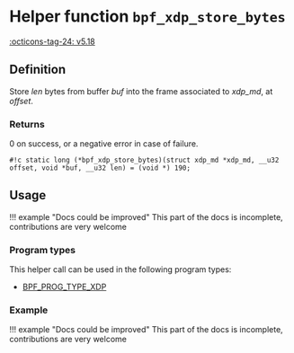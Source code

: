 # Helper function `bpf_xdp_store_bytes`

<!-- [FEATURE_TAG](bpf_xdp_store_bytes) -->
[:octicons-tag-24: v5.18](https://github.com/torvalds/linux/commit/3f364222d032eea6b245780e845ad213dab28cdd)
<!-- [/FEATURE_TAG] -->

## Definition

<!-- [HELPER_FUNC_DEF] -->
Store _len_ bytes from buffer _buf_ into the frame associated to _xdp_md_, at _offset_.

### Returns

0 on success, or a negative error in case of failure.

`#!c static long (*bpf_xdp_store_bytes)(struct xdp_md *xdp_md, __u32 offset, void *buf, __u32 len) = (void *) 190;`
<!-- [/HELPER_FUNC_DEF] -->

## Usage

!!! example "Docs could be improved"
    This part of the docs is incomplete, contributions are very welcome

### Program types

This helper call can be used in the following program types:

<!-- DO NOT EDIT MANUALLY -->
<!-- [HELPER_FUNC_PROG_REF] -->
 * [BPF_PROG_TYPE_XDP](../program-type/BPF_PROG_TYPE_XDP.md)
<!-- [/HELPER_FUNC_PROG_REF] -->

### Example

!!! example "Docs could be improved"
    This part of the docs is incomplete, contributions are very welcome
